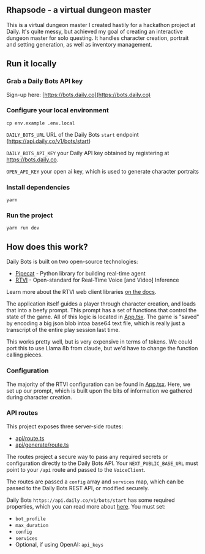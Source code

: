 ## Rhapsode - a virtual dungeon master

This is a virtual dungeon master I created hastily for a hackathon project at Daily. It's quite messy, but achieved my goal of creating an interactive dungeon master for solo questing. It handles character creation, portrait and setting generation, as well as inventory management. 

## Run it locally

### Grab a Daily Bots API key

Sign-up here: [https://bots.daily.co](https://bots.daily.co)

### Configure your local environment

```shell
cp env.example .env.local
```

`DAILY_BOTS_URL` URL of the Daily Bots `start` endpoint (https://api.daily.co/v1/bots/start)

`DAILY_BOTS_API_KEY` your Daily API key obtained by registering at https://bots.daily.co.

`OPEN_API_KEY` your open ai key, which is used to generate character portraits

### Install dependencies

```shell
yarn 
```

### Run the project

```shell
yarn run dev
```

## How does this work?

Daily Bots is built on two open-source technologies:

- [Pipecat](https://www.pipecat.ai) - Python library for building real-time agent
- [RTVI](https://github.com/rtvi-ai) - Open-standard for Real-Time Voice [and Video] Inference

Learn more about the RTVI web client libraries [on the docs](https://docs.rtvi.ai).

The application itself guides a player through character creation, and loads that into a beefy prompt. This prompt has a set of functions that control the state of the game. All of this logic is located in [App.tsx](components/App.tsx). The game is "saved" by encoding a big json blob intoa base64 text file, which is really just a transcript of the entire play session last time. 

This works pretty well, but is very expensive in terms of tokens. We could port this to use Llama 8b from claude, but we'd have to change the function calling pieces.

### Configuration

The majority of the RTVI configuration can be found in [App.tsx](components/App.tsx). Here, we set up our prompt, which is built upon the bits of information we gathered during character creation.

### API routes

This project exposes three server-side routes:

- [api/route.ts](app/api/route.ts)
- [api/generate/route.ts](app/api/generate/route.ts)

The routes project a secure way to pass any required secrets or configuration directly to the Daily Bots API. Your `NEXT_PUBLIC_BASE_URL` must point to your `/api` route and passed to the `VoiceClient`. 

The routes are passed a `config` array and `services` map, which can be passed to the Daily Bots REST API, or modified securely.

Daily Bots `https://api.daily.co/v1/bots/start` has some required properties, which you can read more about [here](https://docs.dailybots.ai/api-reference/endpoint/startBot). You must set:

- `bot_profile`
- `max_duration`
- `config`
- `services`
- Optional, if using OpenAI: `api_keys`
